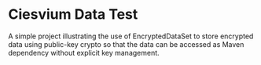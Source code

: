 # Ciesvium Data Test

A simple project illustrating the use of EncryptedDataSet to store encrypted data using public-key crypto so that the
data can be accessed as Maven dependency without explicit key management.